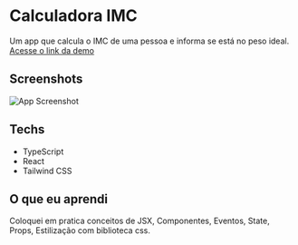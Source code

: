 # Calculadora IMC

Um app que calcula o IMC de uma pessoa e informa se está no peso ideal.<br/>
<a href="https://calculadora-imc-g101.netlify.app/">Acesse o link da demo</a>

## Screenshots

![App Screenshot](./1.png)

## Techs

- TypeScript
- React
- Tailwind CSS

## O que eu aprendi

Coloquei em pratica conceitos de JSX, Componentes, Eventos, State, Props, Estilização com biblioteca css.
